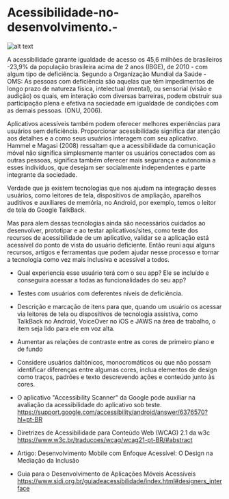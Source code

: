 # Acessibilidade-no-desenvolvimento.-

![alt text](https://i.pinimg.com/564x/4e/9b/88/4e9b88461df6f5d90c9190564b17186e.jpg)

A acessibilidade garante igualdade de acesso os 45,6 milhões de brasileiros -23,9% da população brasileira acima de 2 anos (IBGE), de 2010 - com algum tipo de deficiência. Segundo a Organização Mundial da Saúde - OMS: 
As pessoas com deficiência são aquelas que têm impedimentos de longo prazo de natureza física, intelectual (mental), ou sensorial (visão e audição) os quais, em interação com diversas barreiras, podem obstruir sua participação plena e efetiva na sociedade em igualdade de condições com as demais pessoas. (ONU, 2006).

Aplicativos acessíveis também podem oferecer melhores experiências para usuários sem deficiência. Proporcionar acessibilidade significa dar atenção aos detalhes e a como seus usuários interagem com seu aplicativo. Hammel e Magasi (2008) ressaltam que a acessibilidade da comunicação móvel não significa simplesmente manter os usuários conectados com as outras pessoas, significa também oferecer mais segurança e autonomia a esses indivíduos, que desejam ser socialmente independentes e parte integrante da sociedade. 

Verdade que ja existem tecnologias que nos ajudam na integração desses usuários, como leitores de tela, dispositivos de ampliação, aparelhos auditivos e auxiliares de memória, no Android, por exemplo, temos o leitor de tela do Google TalkBack.

Mas para alem dessas tecnologias ainda são necessários cuidados ao desenvolver, prototipar e ao testar aplicativos/sites, como teste dos recursos de acessibilidade de um aplicativo, validar se a aplicação está acessível do ponto de vista do usuário deficiente.
Então reuni aqui alguns recursos, artigos e ferramentas que podem ajudar nesse processo e tornar a tecnologia como vez mais inclusiva e acessível a todos. 


- Qual experiencia esse usuário terá com o seu app?   Ele se incluído e conseguira acessar a todas as funcionalidades do seu app?

- Testes com usuários com deferentes níveis de deficiência.

-  Descrição e marcação de itens para que, quando um usuário os acessar via leitores de tela ou dispositivos de tecnologia assistiva, como TalkBack no Android, VoiceOver no iOS e JAWS na área de trabalho, o item seja lido para ele em voz alta.

- Aumentar as relações de contraste entre as cores de primeiro plano e de fundo

- Considere usuários daltônicos, monocromáticos ou que não possam identificar diferenças entre algumas cores, inclua elementos de design como traços, padrões e texto descrevendo ações e conteúdo junto às cores.

- O aplicativo "Accessibility Scanner" da Google pode auxiliar na avaliação da acessibilidade do aplicativo sob teste. https://support.google.com/accessibility/android/answer/6376570?hl=pt-BR

-  Diretrizes de Acessibilidade para Conteúdo Web (WCAG) 2.1 da w3c https://www.w3c.br/traducoes/wcag/wcag21-pt-BR/#abstract 

- Artigo: Desenvolvimento Mobile com Enfoque Acessível: O Design na Mediação da Inclusão 

- Guia para o Desenvolvimento de Aplicações Móveis Acessíveis  https://www.sidi.org.br/guiadeacessibilidade/index.html#designers_interface

